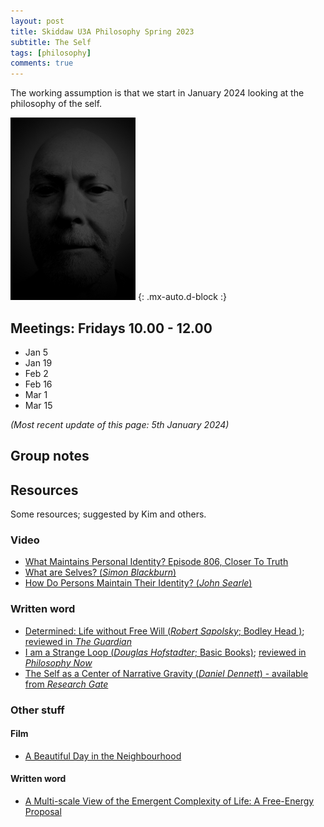 ```yaml
---
layout: post
title: Skiddaw U3A Philosophy Spring 2023
subtitle: The Self
tags: [philosophy]
comments: true
---
```


The working assumption is that we start in January 2024 looking at the philosophy of the self.

![Time](/assets/img/face.jpg)
{: .mx-auto.d-block :}

## Meetings: Fridays 10.00 - 12.00 

* Jan 5
* Jan 19
* Feb 2
* Feb 16
* Mar 1
* Mar 15


_(Most recent update of this page: 5th January 2024)_

## Group notes

## Resources

Some resources; suggested by Kim and others.

### Video
* [What Maintains Personal Identity?  Episode 806, Closer To Truth](https://www.youtube.com/watch?v=R3v4sqR-SmU)
* [What are Selves?   (_Simon Blackburn_)](https://www.youtube.com/watch?v=kl8fD2H0xyI)
* [How Do Persons Maintain Their Identity? (_John Searle_)](https://www.youtube.com/watch?v=WwipmspceOU)

### Written word
* [Determined: Life without Free Will (_Robert Sapolsky_; Bodley Head )](https://www.penguin.co.uk/books/438662/determined-by-sapolsky-robert/9781847925534); [reviewed in _The Guardian_](https://www.theguardian.com/books/2023/oct/24/determined-life-without-free-will-by-robert-sapolsky-review-the-hard-science-of-decisions)
* [I am a Strange Loop (_Douglas Hofstadter_; Basic Books)](https://www.hachettebookgroup.com/titles/douglas-r-hofstadter/i-am-a-strange-loop/9780465030798/); [reviewed in _Philosophy Now_](https://philosophynow.org/issues/78/I_Am_A_Strange_Loop_by_Douglas_Hofstadter)
* [The Self as a Center of Narrative Gravity (_Daniel Dennett_) - available from _Research Gate_](https://www.researchgate.net/publication/28762358_The_Self_as_a_Center_of_Narrative_Gravity/link/5c1bb8bf92851c22a3399a79/download?_tp=eyJjb250ZXh0Ijp7ImZpcnN0UGFnZSI6InB1YmxpY2F0aW9uIiwicGFnZSI6InB1YmxpY2F0aW9uIn19)

### Other stuff

#### Film

* [A Beautiful Day in the Neighbourhood](https://www.imdb.com/title/tt3224458/)

#### Written word

* [A Multi-scale View of the Emergent Complexity of Life: A Free-Energy Proposal](https://www.researchgate.net/publication/325473101_A_Multi-scale_View_of_the_Emergent_Complexity_of_Life_A_Free-Energy_Proposal)
